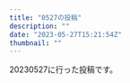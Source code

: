 ```yaml
---
title: "0527の投稿"
description: ""
date: "2023-05-27T15:21:54Z"
thumbnail: ""
---
```

20230527に行った投稿です。
<!--more-->

